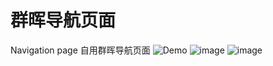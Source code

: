 # 群晖导航页面
Navigation page
自用群晖导航页面
![Demo](https://koko-club.github.io/Synology_page/)
![image](https://user-images.githubusercontent.com/100911458/195526038-3021fbcb-862e-440c-9077-6f9092e3ee75.png)
![image](https://user-images.githubusercontent.com/100911458/195526067-9c1fff0c-5192-4ede-902f-6d6d99fb0c25.png)
